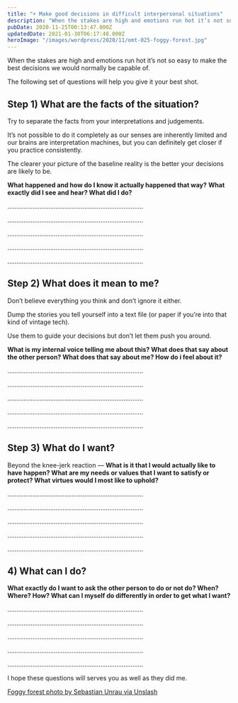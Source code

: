 ```yaml
---
title: "☀️ Make good decisions in difficult interpersonal situations"
description: "When the stakes are high and emotions run hot it’s not so easy to make the best decisions we would normally be capable of. The following set of questions will help you give it your best shot. Step ..."
pubDate: 2020-11-25T00:13:47.000Z
updatedDate: 2021-01-30T06:17:48.000Z
heroImage: "/images/wordpress/2020/11/omt-025-foggy-forest.jpg"
---
```

When the stakes are high and emotions run hot it’s not so
easy to make the best decisions we would normally be capable of.

The following set of questions will help you give it your best
shot.

## Step 1) What are the facts of the situation?

Try to separate the facts from your interpretations and
judgements.

It’s not possible to do it completely as our senses are
inherently limited and our brains are interpretation machines,
but you can definitely get closer if you practice consistently.

The clearer your picture of the baseline reality is the better
your decisions are likely to be.

**What happened and how do I know it actually happened that
way?**
**What exactly did I see and hear? What did I do?**

………………………………………………………………….

………………………………………………………………….

………………………………………………………………….

………………………………………………………………….

………………………………………………………………….

## Step 2) What does it mean to me?

Don’t believe everything you think and don’t ignore
it either.

Dump the stories you tell yourself into a text file (or paper if
you’re into that kind of vintage tech).

Use them to guide your decisions but don’t let them push
you around.

**What is my internal voice telling me about this? What does
that say about the other person? What does that say about me?
How do i feel about it?**

………………………………………………………………….

………………………………………………………………….

………………………………………………………………….

………………………………………………………………….

………………………………………………………………….

## Step 3) What do I want?

Beyond the knee-jerk reaction —
**What is it that I would actually like to have happen? What
are my needs or values that I want to satisfy or protect? What
virtues would I most like to uphold?**

………………………………………………………………….

………………………………………………………………….

………………………………………………………………….

………………………………………………………………….

………………………………………………………………….

## 4) What can I do?

**What exactly do I want to ask the other person to do or not
do? When? Where? How? What can I myself do differently in
order to get what I want?**

………………………………………………………………….

………………………………………………………………….

………………………………………………………………….

………………………………………………………………….

………………………………………………………………….

I hope these questions will serves you as well as they did me.

[Foggy forest photo by Sebastian Unrau via Unslash](https://unsplash.com/@sebastian_unrau?ref=localhost)